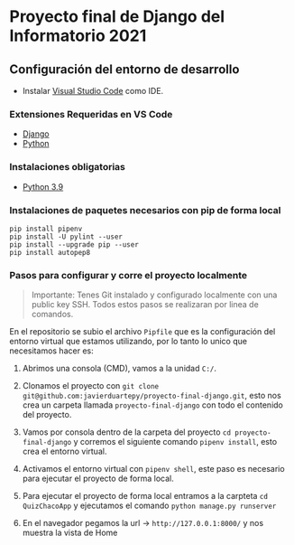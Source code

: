 # Proyecto final de Django del Informatorio 2021

## Configuración del entorno de desarrollo

- Instalar [Visual Studio Code](https://code.visualstudio.com/download) como IDE.

### Extensiones Requeridas en VS Code

- [Django](https://marketplace.visualstudio.com/items?itemName=batisteo.vscode-django)
- [Python](https://github.com/Microsoft/vscode-python)

### Instalaciones obligatorias

- [Python 3.9](https://www.python.org/downloads/)

### Instalaciones de paquetes necesarios con pip de forma local

```
pip install pipenv
pip install -U pylint --user
pip install --upgrade pip --user
pip install autopep8
```

### Pasos para configurar y corre el proyecto localmente

> Importante: Tenes Git instalado y configurado localmente con una public key SSH. Todos estos pasos se realizaran por linea de comandos.

En el repositorio se subio el archivo `Pipfile` que es la configuración del entorno virtual que estamos utilizando, por lo tanto lo unico que necesitamos hacer es:

1. Abrimos una consola (CMD), vamos a la unidad `C:/`.

2. Clonamos el proyecto con `git clone git@github.com:javierduartepy/proyecto-final-django.git`, esto nos crea un carpeta llamada `proyecto-final-django` con todo el contenido del proyecto.

3. Vamos por consola dentro de la carpeta del proyecto `cd proyecto-final-django` y corremos el siguiente comando `pipenv install`, esto crea el entorno virtual.

4. Activamos el entorno virtual con `pipenv shell`, este paso es necesario para ejecutar el proyecto de forma local.

5. Para ejecutar el proyecto de forma local entramos a la carpteta `cd QuizChacoApp` y ejecutamos el comando `python manage.py runserver`

6. En el navegador pegamos la url -> `http://127.0.0.1:8000/` y nos muestra la vista de Home
